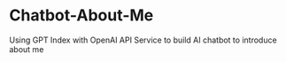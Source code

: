 # Chatbot-About-Me
Using GPT Index with OpenAI API Service to build AI chatbot to introduce about me
